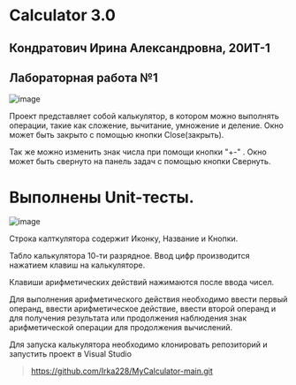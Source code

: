 # Calculator 3.0
## Кондратович Ирина Александровна, 20ИТ-1
## Лабораторная работа №1

![image](https://user-images.githubusercontent.com/118210558/201734439-d21b00f9-2e77-4374-8c43-48ca205a7ad9.png)


Проект представляет собой калькулятор, в котором можно выполнять операции, такие как сложение, вычитание, умножение и деление.
Окно может быть закрыто с помощью кнопки Close(закрыть).

Так же можно изменить знак числа при помощи кнопки "+-" .
Окно может быть свернуто на панель задач с помощью кнопки Свернуть.

# Выполнены Unit-тесты.

![image](https://user-images.githubusercontent.com/118210558/201734667-e6b9a9de-e7be-4090-999d-649f058ec38b.png)

Строка калткулятора содержит Иконку, Название и Кнопки.

Табло калькулятора 10-ти разрядное.
Ввод цифр производится нажатием клавиш на калькуляторе.

Клавиши арифметических действий нажимаются после ввода чисел.

Для выполнения арифметического действия необходимо ввести первый операнд, ввести арифметическое действие, ввести второй операнд и
для получения результата или продолжения наблюдения знак арифметической операции для продолжения вычислений.

Для запуска калькулятора необходимо клонировать репозиторий и запустить проект в Visual Studio
> https://github.com/Irka228/MyCalculator-main.git
